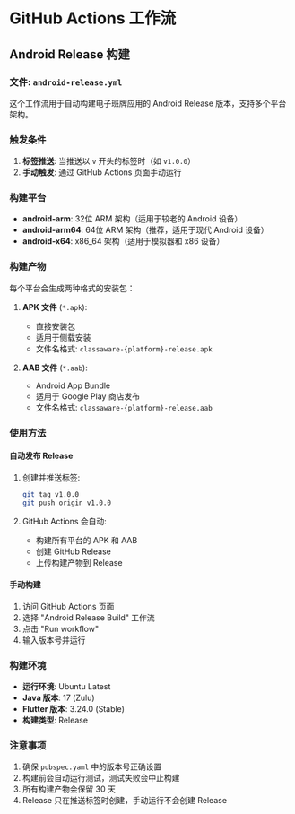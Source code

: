# GitHub Actions 工作流

## Android Release 构建

### 文件: `android-release.yml`

这个工作流用于自动构建电子班牌应用的 Android Release 版本，支持多个平台架构。

### 触发条件

1. **标签推送**: 当推送以 `v` 开头的标签时（如 `v1.0.0`）
2. **手动触发**: 通过 GitHub Actions 页面手动运行

### 构建平台

- **android-arm**: 32位 ARM 架构（适用于较老的 Android 设备）
- **android-arm64**: 64位 ARM 架构（推荐，适用于现代 Android 设备）
- **android-x64**: x86_64 架构（适用于模拟器和 x86 设备）

### 构建产物

每个平台会生成两种格式的安装包：

1. **APK 文件** (`*.apk`): 
   - 直接安装包
   - 适用于侧载安装
   - 文件名格式: `classaware-{platform}-release.apk`

2. **AAB 文件** (`*.aab`):
   - Android App Bundle
   - 适用于 Google Play 商店发布
   - 文件名格式: `classaware-{platform}-release.aab`

### 使用方法

#### 自动发布 Release

1. 创建并推送标签:
   ```bash
   git tag v1.0.0
   git push origin v1.0.0
   ```

2. GitHub Actions 会自动:
   - 构建所有平台的 APK 和 AAB
   - 创建 GitHub Release
   - 上传构建产物到 Release

#### 手动构建

1. 访问 GitHub Actions 页面
2. 选择 "Android Release Build" 工作流
3. 点击 "Run workflow"
4. 输入版本号并运行

### 构建环境

- **运行环境**: Ubuntu Latest
- **Java 版本**: 17 (Zulu)
- **Flutter 版本**: 3.24.0 (Stable)
- **构建类型**: Release

### 注意事项

1. 确保 `pubspec.yaml` 中的版本号正确设置
2. 构建前会自动运行测试，测试失败会中止构建
3. 所有构建产物会保留 30 天
4. Release 只在推送标签时创建，手动运行不会创建 Release